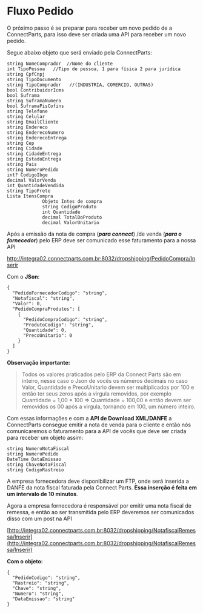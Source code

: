 # Fluxo Pedido

O próximo passo é se preparar para receber um novo pedido de a ConnectParts, para isso deve ser criada uma API para receber um novo pedido. 

Segue abaixo objeto que será enviado pela ConnectParts:



```
string NomeComprador  //Nome do cliente
int TipoPessoa   //Tipo de pessoa, 1 para física 2 para jurídica
string CpfCnpj  
string TipoDocumento
string TipoComprador   //(INDUSTRIA, COMERCIO, OUTRAS)
bool ContribuidorIcms 
bool Suframa 
string SuframaNumero 
bool SuframaPisCofins 
string Telefone 
string Celular 
string EmailCliente 
string Endereco 
string EnderecoNumero 
string EnderecoEntrega 
string Cep 
string Cidade 
string CidadeEntrega 
string EstadoEntrega 
string Pais 
string NumeroPedido 
int? CodigoIbge 
decimal ValorVenda 
int QuantidadeVendida 
string TipoFrete 
Lista ItensCompra 
             Objeto Intes de compra
             string CodigoProduto 
             int Quantidade     
             decimal TotalDoProduto 
             decimal ValorUnitario 

```

Após a emissão da nota de compra (**_para connect_**) /de venda (**_para o fornecedor_**) pelo ERP deve ser comunicado esse faturamento para a nossa API 

http://integra02.connectparts.com.br:8032/dropshipping/PedidoCompra/Inserir

Com o **JSon**: 

```
{
  "PedidoFornecedorCodigo": "string",
  "Notafiscal": "string",
  "Valor": 0,
  "PedidoCompraProdutos": [
    {
      "PedidoCompraCodigo": "string",
      "ProdutoCodigo": "string",
      "Quantidade": 0,
      "PrecoUnitario": 0
    }
  ]
}

```

**Observação importante:**
> Todos os valores praticados pelo ERP da Connect Parts são em inteiro, nesse caso o Json de vocês os números decimais no caso Valor, Quantidade e PrecoUnitario devem ser multiplicados por 100 e então ter seus zeros após a virgula removidos, por exemplo Quantidade = 1,00 * 100 => Quantidade = 100,00 e então devem ser removidos os 00 após a virgula, tornando em 100, um número inteiro.

Com essas informações e com a **API de Download XML/DANFE** a ConnectParts consegue emitir a nota de venda para o cliente e então nós comunicaremos o faturamento para a API de vocês que deve ser criada para receber um objeto assim: 

```
string NumeroNotaFiscal
string NumeroPedido
DateTime DataEmissao
string ChaveNotaFiscal 
string CodigoRastreio 
```

A empresa fornecedora deve disponibilizar um FTP, onde será inserida a DANFE da nota fiscal faturada pela Connect Parts. **Essa inserção é feita em um intervalo de 10 minutos**.

Agora a empresa fornecedora é responsável por emitir uma nota fiscal de remessa, e então ao ser transmitida pelo ERP deveremos ser comunicados disso com um post na API

[http://integra02.connectparts.com.br:8032/dropshipping/NotafiscalRemessa/Inserir](http://integra02.connectparts.com.br:8032/dropshipping/NotafiscalRemessa/Inserir)

**Com o objeto:**

```
{
  "PedidoCodigo": "string",
  "Rastreio": "string",
  "Chave": "string",
  "Numero": "string",
  "DataEmissao": "string"
}
```